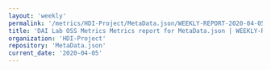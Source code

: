```yaml
---
layout: 'weekly'
permalink: '/metrics/HDI-Project/MetaData.json/WEEKLY-REPORT-2020-04-05'
title: 'DAI Lab OSS Metrics Metrics report for MetaData.json | WEEKLY-REPORT-2020-04-05'
organization: 'HDI-Project'
repository: 'MetaData.json'
current_date: '2020-04-05'
---
```

